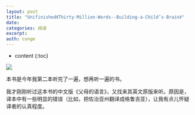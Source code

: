 ```yaml
---
layout: post
title: "Unifinished《Thirty-Million-Words--Building-a-Child’s-Brain》"
date:
categories: 阅读
excerpt:
auth: conge
---
```

* content
{:toc}

![](/assets/images/阅读/118382-fd9ed07d44ba0313.png)

本书是今年我第二本听完了一遍，想再听一遍的书。

我才刚刚听过这本书的中文版《父母的语言》，又找来其英文原版来听。原因是，译本中有一些明显的错误（比如，把佐治亚州翻译成格鲁吉亚），让我有点儿怀疑译者的认真程度。
